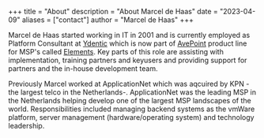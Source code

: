 +++
title = "About"
description = "About Marcel de Haas"
date = "2023-04-09"
aliases = ["contact"]
author = "Marcel de Haas"
+++

Marcel de Haas started working in IT in 2001 and is currently employed as Platform Consultant at [Ydentic](https://ydentic.com) which is now part of [AvePoint](https://avepoint.com/) product line for MSP's called [Elements](https://www.avepoint.com/products/elements). Key parts of this role are assisting with implementation, training partners and keyusers and providing support for partners and the in-house development team.

Previously Marcel worked at ApplicationNet which was aqcuired by KPN -the largest telco in the Netherlands-. ApplicationNet was the leading MSP in the Netherlands helping develop one of the largest MSP landscapes of the world. Responsibilities included managing backend systems as the vmWare platform, server management (hardware/operating system) and technology leadership.